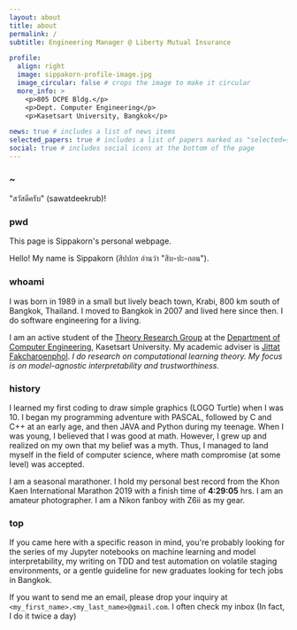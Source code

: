 ```yaml
---
layout: about
title: about
permalink: /
subtitle: Engineering Manager @ Liberty Mutual Insurance

profile:
  align: right
  image: sippakorn-profile-image.jpg
  image_circular: false # crops the image to make it circular
  more_info: >
    <p>805 DCPE Bldg.</p>
    <p>Dept. Computer Engineering</p>
    <p>Kasetsart University, Bangkok</p>

news: true # includes a list of news items
selected_papers: true # includes a list of papers marked as "selected={true}"
social: true # includes social icons at the bottom of the page
---
```


### ~

"สวัสดีครับ" (sawatdeekrub)!

### pwd

This page is Sippakorn's personal webpage.

Hello! My name is Sippakorn (สิปปกร อ่านว่า "สิบ-ปะ-กอน").

### whoami

I was born in 1989 in a small but lively beach town, Krabi, 800 km south of Bangkok, Thailand. I moved to Bangkok in 2007 and lived here since then. I do software engineering for a living.

I am an active student of the [Theory Research Group](https://theory.cpe.ku.ac.th/) at the [Department of Computer Engineering](https://cpe.ku.ac.th/), Kasetsart University.
My academic adviser is [Jittat Fakcharoenphol](https://theory.cpe.ku.ac.th/wiki/index.php/%E0%B8%88%E0%B8%B4%E0%B8%95%E0%B8%A3%E0%B9%8C%E0%B8%97%E0%B8%B1%E0%B8%A8%E0%B8%99%E0%B9%8C_%E0%B8%9D%E0%B8%B1%E0%B8%81%E0%B9%80%E0%B8%88%E0%B8%A3%E0%B8%B4%E0%B8%8D%E0%B8%9C%E0%B8%A5). _I do research on computational learning theory. My focus is on model-agnostic interpretability and trustworthiness._

### history

I learned my first coding to draw simple graphics (LOGO Turtle) when I was 10. I began my programming adventure with PASCAL, followed by C and C++ at an early age, and then JAVA and Python during my teenage.
When I was young, I believed that I was good at math. However, I grew up and realized on my own that my belief was a myth. Thus, I managed to land myself in the field of computer science, where math compromise (at some level) was accepted.

I am a seasonal marathoner. I hold my personal best record from the Khon Kaen International Marathon 2019 with a finish time of **4:29:05** hrs.
I am an amateur photographer. I am a Nikon fanboy with Z6ii as my gear.

### top

If you came here with a specific reason in mind, you're probably looking for the series of my Jupyter notebooks on machine learning and model interpretability, my writing on TDD and test automation on volatile staging environments, or a gentle guideline for new graduates looking for tech jobs in Bangkok.

If you want to send me an email, please drop your inquiry at `<my_first_name>.<my_last_name>@gmail.com`. I often check my inbox (In fact, I do it twice a day)
